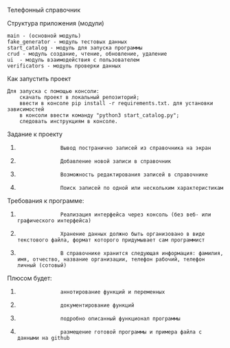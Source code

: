 Телефонный справочник

Структура приложения (модули)

    main - (основной модуль)
    fake_generator - модуль тестовых данных
    start_catalog - модуль для запуска программы
    crud - модуль создание, чтение, обновление, удаление
    ui  - модуль взаимодействия с пользователем
    verificators - модуль проверки данных 

Как запустить проект 

    Для запуска с помощью консоли:
        скачать проект в локальный репозиторий;
        ввести в консоле pip install -r requirements.txt. для установки зависимостей
        в консоли ввести команду "python3 start_catalog.py";
        следовать инструкциям в консоле.


Задание к проекту

1.                   Вывод постранично записей из справочника на экран
2.                   Добавление новой записи в справочник
3.                   Возможность редактирования записей в справочнике
4.                   Поиск записей по одной или нескольким характеристикам

Требования к программе:
1.                   Реализация интерфейса через консоль (без веб- или графического интерфейса)
2.                   Хранение данных должно быть организовано в виде текстового файла, формат которого придумывает сам программист
3.                   В справочнике хранится следующая информация: фамилия, имя, отчество, название организации, телефон рабочий, телефон личный (сотовый)
Плюсом будет:
1.                   аннотирование функций и переменных
2.                   документирование функций
3.                   подробно описанный функционал программы
4.                   размещение готовой программы и примера файла с данными на github

